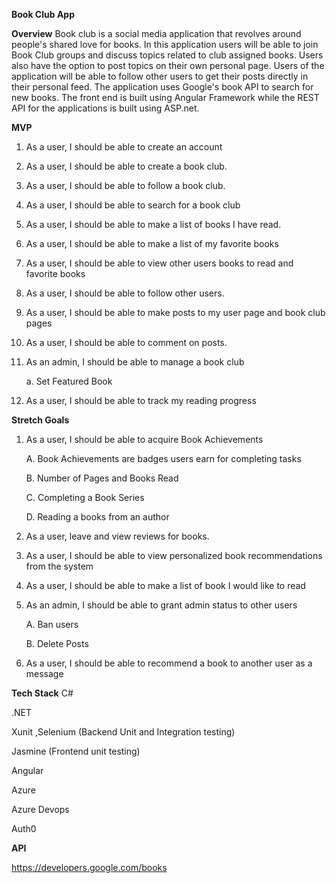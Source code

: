 **Book Club App**

**Overview**
Book club is a social media application that revolves around people's shared love for books. In this application users will be able to join Book Club groups and discuss topics related to club assigned books. Users also have the option to post topics on their own personal page. Users of the application will be able to follow other users to get their posts directly in their personal feed. The application uses Google's book API to search for new books. The front end is built using Angular Framework while the REST API for the applications is built using ASP.net.


**MVP**
  1. As a user, I should be able to create an account
  2. As a user, I should be able to create a book club.
  3. As a user, I should be able to follow a book club.
  4. As a user, I should be able to search for a book club
  5. As a user, I should be able to make a list of books I have read.
  6. As a user, I should be able to make a list of my favorite books
  7. As a user, I should be able to view other users books to read and favorite books
  8. As a user, I should be able to follow other users.
  9. As a user, I should be able to make posts to my user page and book club pages
  10. As a user, I should be able to comment on posts.
  11. As an admin, I should be able to manage a book club
        
       a. Set Featured Book
  12. As a user, I should be able to track my reading progress




**Stretch Goals**

  1. As a user, I should be able to acquire Book Achievements
        
        A. Book Achievements are badges users earn for completing tasks
        
        B. Number of Pages and Books Read
        
        C. Completing a Book Series
        
        D. Reading a books from an author
        
  2. As a user, leave and view reviews for books.
  3. As a user, I should be able to view personalized book recommendations from the system
  4. As a user, I should be able to make a list of book I would like to read
  5. As an admin, I should be able to grant admin status to other users

        A. Ban users
        
        B. Delete Posts
        
  6. As a user, I should be able to recommend a book to another user as a message



**Tech Stack**
C#

.NET

Xunit ,Selenium (Backend Unit and Integration testing)

Jasmine (Frontend unit testing)

Angular

Azure

Azure Devops

Auth0

**API**

https://developers.google.com/books


